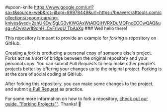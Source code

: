 #spoon-knife https://www.google.com/url?sa=t&source=web&rct=j&opi=89978449&url=https://beavercrafttools.com/collections/spoon-carving-knives&ved=2ahUKEwjSgLG3vKWGAxWtADQIHVRXDuMQFnoECCwQAQ&usg=AOvVaw1I9dnHLCvFrivgU_TbAaXg ### Well hello there!

This repository is meant to provide an example for *forking* a repository on GitHub.

Creating a *fork* is producing a personal copy of someone else's project. Forks act as a sort of bridge between the original repository and your personal copy. You can submit *Pull Requests* to help make other people's projects better by offering your changes up to the original project. Forking is at the core of social coding at GitHub.

After forking this repository, you can make some changes to the project, and submit [a Pull Request](https://github.com/octocat/Spoon-Knife/pulls) as practice.

For some more information on how to fork a repository, [check out our guide, "Forking Projects""](http://guides.github.com/overviews/forking/). Thanks! :sparkling_heart:
